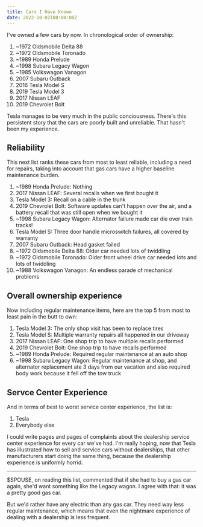 ```yaml
---
title: Cars I Have Known
date: 2022-10-02T00:00:00Z
---
```


I've owned a few cars by now. In chronological order of ownership:

1. ~1972 Oldsmobile Delta 88
2. ~1972 Oldsmobile Toronado
3. ~1989 Honda Prelude
4. ~1998 Subaru Legacy Wagon
5. ~1985 Volkswagon Vanagon
6. 2007 Subaru Outback
7. 2016 Tesla Model S
8. 2019 Tesla Model 3
9. 2017 Nissan LEAF
10. 2019 Chevrolet Bolt

Tesla manages to be very much in the public conciousness.
There's this persistent story that the cars are poorly built and unreliable.
That hasn't been my experience.

Reliability
----------

This next list ranks these cars from most to least reliable,
including a need for repairs,
taking into account that gas cars have a higher baseline maintenance burden.

1. ~1989 Honda Prelude: Nothing
2. 2017 Nissan LEAF: Several recalls when we first bought it
3. Tesla Model 3: Recall on a cable in the trunk
4. 2019 Chevrolet Bolt: Software updates can't happen over the air, and a battery recall that was still open when we bought it
5. ~1998 Subaru Legacy Wagon: Alternator failure made car die over train tracks!
6. Tesla Model S: Three door handle microswitch failures, all covered by warranty
7. 2007 Subaru Outback: Head gasket failed
8. ~1972 Oldsmobile Delta 88: Older car needed lots of twiddling
9. ~1972 Oldsmobile Toronado: Older front wheel drive car needed lots and lots of twiddling
10. ~1988 Volkswagon Vanagon: An endless parade of mechanical problems

Overall ownership experience
--------------------------------

Now including regular maintenance items,
here are the top 5 from most to least pain in the butt to own:

1. Tesla Model 3: The only shop visit has been to replace tires
2. Tesla Model S: Multiple warranty repairs all happened in our driveway
3. 2017 Nissan LEAF: One shop trip to have multiple recalls performed
4. 2019 Chevrolet Bolt: One shop trip to have recalls performed
5. ~1989 Honda Prelude: Required regular maintenance at an auto shop
6. ~1998 Subaru Legacy Wagon: Regular maintenance at shop, and alternator replacement ate 3 days from our vacation and also required body work because it fell off the tow truck

Servce Center Experience
------------------------

And in terms of best to worst service center experience,
the list is:

1. Tesla
2. Everybody else

I could write pages and pages of complaints about the dealership service center experience
for every car we've had.
I'm really hoping,
now that Tesla has illustrated how to sell and service cars without dealerships,
that other manufacturers start doing the same thing,
because the dealership experience is uniformly horrid.

---

$SPOUSE, on reading this list,
commented that if she had to buy a gas car again,
she'd want something like the Legacy wagon.
I agree with that: it was a pretty good gas car.

But we'd rather have any electric than any gas car.
They need way less regular maintenance,
which means that even the nightmare experience of dealing with a dealership is less frequent.